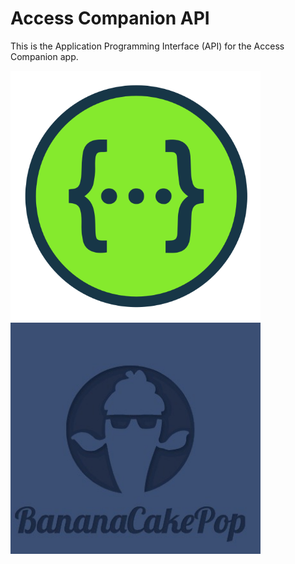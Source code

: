 # Access Companion API

This is the Application Programming Interface (API) for the Access Companion app.

<p float="left">
    <img src="./assets/swagger-logo-png.png" width="400" />
    <img src="./assets/index-graph.jpeg" width="400" /> 
</p>